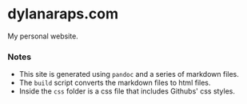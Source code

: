 # dylanaraps.com

My personal website.

### Notes

- This site is generated using `pandoc` and a series of markdown files.
- The `build` script converts the markdown files to html files.
- Inside the `css` folder is a css file that includes Githubs' css styles.

